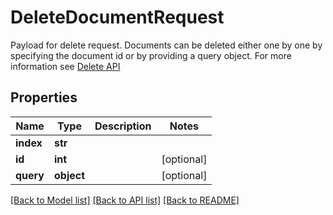 # DeleteDocumentRequest

Payload for delete request. Documents can be deleted either one by one by specifying the document id or by providing a query object. For more information see  [Delete API](https://docs.manticoresearch.com/latest/html/http_reference/json_delete.html) 
## Properties
Name | Type | Description | Notes
------------ | ------------- | ------------- | -------------
**index** | **str** |  | 
**id** | **int** |  | [optional] 
**query** | **object** |  | [optional] 

[[Back to Model list]](../README.md#documentation-for-models) [[Back to API list]](../README.md#documentation-for-api-endpoints) [[Back to README]](../README.md)


